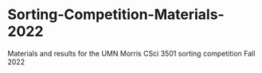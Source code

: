 # Sorting-Competition-Materials-2022
Materials and results for the UMN Morris CSci 3501 sorting competition Fall 2022
